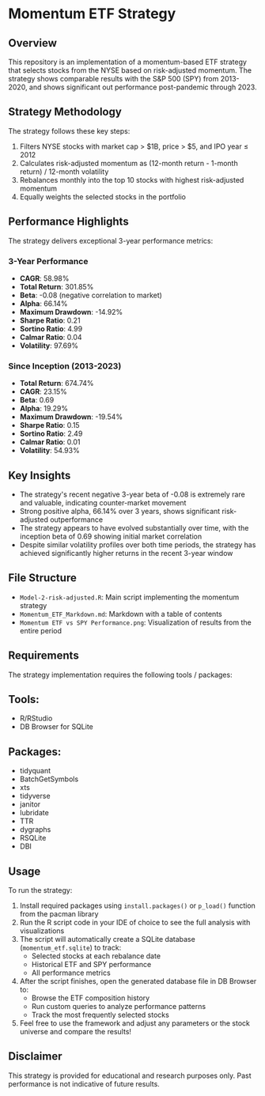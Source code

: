 # Momentum ETF Strategy
 
## Overview
This repository is an implementation of a momentum-based ETF strategy that selects stocks from the NYSE based on risk-adjusted momentum. The strategy shows comparable results with the S&P 500 (SPY) from 2013-2020, and shows significant out performance post-pandemic through 2023.

## Strategy Methodology
The strategy follows these key steps:
1. Filters NYSE stocks with market cap > $1B, price > $5, and IPO year ≤ 2012
2. Calculates risk-adjusted momentum as (12-month return - 1-month return) / 12-month volatility
3. Rebalances monthly into the top 10 stocks with highest risk-adjusted momentum
4. Equally weights the selected stocks in the portfolio

## Performance Highlights
The strategy delivers exceptional 3-year performance metrics:

### 3-Year Performance
- **CAGR**: 58.98%
- **Total Return**: 301.85%
- **Beta**: -0.08 (negative correlation to market)
- **Alpha**: 66.14%
- **Maximum Drawdown**: -14.92%
- **Sharpe Ratio**: 0.21
- **Sortino Ratio**: 4.99
- **Calmar Ratio**: 0.04
- **Volatility**: 97.69%

### Since Inception (2013-2023)
- **Total Return**: 674.74%
- **CAGR**: 23.15%
- **Beta**: 0.69
- **Alpha**: 19.29%
- **Maximum Drawdown**: -19.54%
- **Sharpe Ratio**: 0.15
- **Sortino Ratio**: 2.49
- **Calmar Ratio**: 0.01
- **Volatility**: 54.93%

## Key Insights
- The strategy's recent negative 3-year beta of -0.08 is extremely rare and valuable, indicating counter-market movement
- Strong positive alpha, 66.14% over 3 years, shows significant risk-adjusted outperformance
- The strategy appears to have evolved substantially over time, with the inception beta of 0.69 showing initial market correlation
- Despite similar volatility profiles over both time periods, the strategy has achieved significantly higher returns in the recent 3-year window

## File Structure
- `Model-2-risk-adjusted.R`: Main script implementing the momentum strategy
- `Momentum_ETF_Markdown.md`: Markdown with a table of contents
- `Momentum ETF vs SPY Performance.png`: Visualization of results from the entire period

## Requirements
The strategy implementation requires the following tools / packages:

## Tools:
- R/RStudio
- DB Browser for SQLite
  
## Packages:
- tidyquant
- BatchGetSymbols
- xts
- tidyverse
- janitor
- lubridate
- TTR
- dygraphs
- RSQLite
- DBI

## Usage
To run the strategy:
1. Install required packages using `install.packages()` or `p_load()` function from the pacman library
2. Run the R script code in your IDE of choice to see the full analysis with visualizations
3. The script will automatically create a SQLite database (`momentum_etf.sqlite`) to track:
   - Selected stocks at each rebalance date
   - Historical ETF and SPY performance
   - All performance metrics
4. After the script finishes, open the generated database file in DB Browser to:
   - Browse the ETF composition history
   - Run custom queries to analyze performance patterns
   - Track the most frequently selected stocks
5. Feel free to use the framework and adjust any parameters or the stock universe and compare the results!

## Disclaimer
This strategy is provided for educational and research purposes only. Past performance is not indicative of future results.

